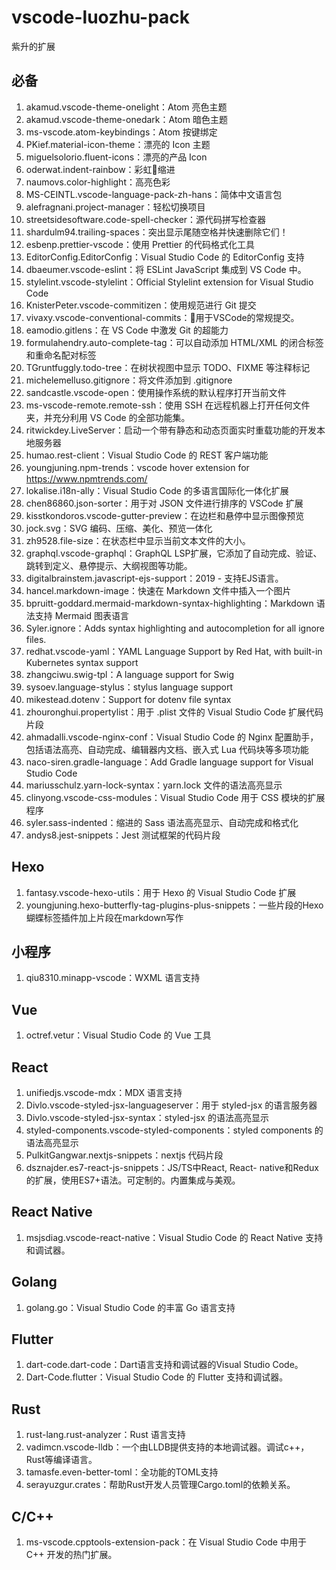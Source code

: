 # vscode-luozhu-pack

紫升的扩展

## 必备

1. akamud.vscode-theme-onelight：Atom 亮色主题
1. akamud.vscode-theme-onedark：Atom 暗色主题
1. ms-vscode.atom-keybindings：Atom 按键绑定
1. PKief.material-icon-theme：漂亮的 Icon 主题
1. miguelsolorio.fluent-icons：漂亮的产品 Icon
1. oderwat.indent-rainbow：彩虹🌈缩进
1. naumovs.color-highlight：高亮色彩
1. MS-CEINTL.vscode-language-pack-zh-hans：简体中文语言包
1. alefragnani.project-manager：轻松切换项目
1. streetsidesoftware.code-spell-checker：源代码拼写检查器
1. shardulm94.trailing-spaces：突出显示尾随空格并快速删除它们！
1. esbenp.prettier-vscode：使用 Prettier 的代码格式化工具
1. EditorConfig.EditorConfig：Visual Studio Code 的 EditorConfig 支持
1. dbaeumer.vscode-eslint：将 ESLint JavaScript 集成到 VS Code 中。
1. stylelint.vscode-stylelint：Official Stylelint extension for Visual Studio Code
1. KnisterPeter.vscode-commitizen：使用规范进行 Git 提交
1. vivaxy.vscode-conventional-commits：💬用于VSCode的常规提交。
1. eamodio.gitlens：在 VS Code 中激发 Git 的超能力
1. formulahendry.auto-complete-tag：可以自动添加 HTML/XML 的闭合标签和重命名配对标签
1. TGruntfuggly.todo-tree：在树状视图中显示 TODO、FIXME 等注释标记
1. michelemelluso.gitignore：将文件添加到 .gitignore
1. sandcastle.vscode-open：使用操作系统的默认程序打开当前文件
1. ms-vscode-remote.remote-ssh：使用 SSH 在远程机器上打开任何文件夹，并充分利用 VS Code 的全部功能集。
1. ritwickdey.LiveServer：启动一个带有静态和动态页面实时重载功能的开发本地服务器
1. humao.rest-client：Visual Studio Code 的 REST 客户端功能
1. youngjuning.npm-trends：vscode hover extension for https://www.npmtrends.com/
1. lokalise.i18n-ally：Visual Studio Code 的多语言国际化一体化扩展
1. chen86860.json-sorter：用于对 JSON 文件进行排序的 VSCode 扩展
1. kisstkondoros.vscode-gutter-preview：在边栏和悬停中显示图像预览
1. jock.svg：SVG 编码、压缩、美化、预览一体化
1. zh9528.file-size：在状态栏中显示当前文本文件的大小。
1. graphql.vscode-graphql：GraphQL LSP扩展，它添加了自动完成、验证、跳转到定义、悬停提示、大纲视图等功能。
1. digitalbrainstem.javascript-ejs-support：2019 - 支持EJS语言。
1. hancel.markdown-image：快速在 Markdown 文件中插入一个图片
1. bpruitt-goddard.mermaid-markdown-syntax-highlighting：Markdown 语法支持 Mermaid 图表语言
1. Syler.ignore：Adds syntax highlighting and autocompletion for all ignore files.
1. redhat.vscode-yaml：YAML Language Support by Red Hat, with built-in Kubernetes syntax support
1. zhangciwu.swig-tpl：A language support for Swig
1. sysoev.language-stylus：stylus language support
1. mikestead.dotenv：Support for dotenv file syntax
1. zhouronghui.propertylist：用于 .plist 文件的 Visual Studio Code 扩展代码片段
1. ahmadalli.vscode-nginx-conf：Visual Studio Code 的 Nginx 配置助手，包括语法高亮、自动完成、编辑器内文档、嵌入式 Lua 代码块等多项功能
1. naco-siren.gradle-language：Add Gradle language support for Visual Studio Code
1. mariusschulz.yarn-lock-syntax：yarn.lock 文件的语法高亮显示
1. clinyong.vscode-css-modules：Visual Studio Code 用于 CSS 模块的扩展程序
1. syler.sass-indented：缩进的 Sass 语法高亮显示、自动完成和格式化
1. andys8.jest-snippets：Jest 测试框架的代码片段

## Hexo

1. fantasy.vscode-hexo-utils：用于 Hexo 的 Visual Studio Code 扩展
1. youngjuning.hexo-butterfly-tag-plugins-plus-snippets：一些片段的Hexo蝴蝶标签插件加上片段在markdown写作

## 小程序

1. qiu8310.minapp-vscode：WXML 语言支持

## Vue

1. octref.vetur：Visual Studio Code 的 Vue 工具

## React

1. unifiedjs.vscode-mdx：MDX 语言支持
1. Divlo.vscode-styled-jsx-languageserver：用于 styled-jsx 的语言服务器
1. Divlo.vscode-styled-jsx-syntax：styled-jsx 的语法高亮显示
1. styled-components.vscode-styled-components：styled components 的语法高亮显示
1. PulkitGangwar.nextjs-snippets：nextjs 代码片段
1. dsznajder.es7-react-js-snippets：JS/TS中React, React- native和Redux的扩展，使用ES7+语法。可定制的。内置集成与美观。

## React Native

1. msjsdiag.vscode-react-native：Visual Studio Code 的 React Native 支持和调试器。

## Golang

1. golang.go：Visual Studio Code 的丰富 Go 语言支持

## Flutter

1. dart-code.dart-code：Dart语言支持和调试器的Visual Studio Code。
1. Dart-Code.flutter：Visual Studio Code 的 Flutter 支持和调试器。

## Rust

1. rust-lang.rust-analyzer：Rust 语言支持
1. vadimcn.vscode-lldb：一个由LLDB提供支持的本地调试器。调试c++， Rust等编译语言。
1. tamasfe.even-better-toml：全功能的TOML支持
1. serayuzgur.crates：帮助Rust开发人员管理Cargo.toml的依赖关系。

## C/C++

1. ms-vscode.cpptools-extension-pack：在 Visual Studio Code 中用于 C++ 开发的热门扩展。